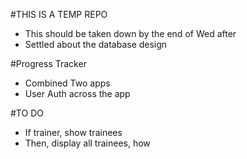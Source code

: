  #THIS IS A TEMP REPO
 
 * This should be taken down by the end of Wed after 
 * Settled about the database design
 
 #Progress Tracker

 * Combined Two apps
 * User Auth across the app

 #TO DO

 * If trainer, show trainees
 * Then, display all trainees, how